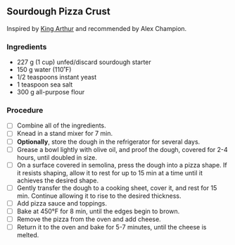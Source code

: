 ## Sourdough Pizza Crust

Inspired by [King Arthur](https://www.kingarthurbaking.com/recipes/sourdough-pizza-crust-recipe) and recommended by Alex Champion.

### Ingredients

- 227 g (1 cup) unfed/discard sourdough starter
- 150 g water (110˚F)
- 1/2 teaspoons instant yeast
- 1 teaspoon sea salt
- 300 g all-purpose flour

### Procedure

- [ ] Combine all of the ingredients.
- [ ] Knead in a stand mixer for 7 min.
- [ ] **Optionally**, store the dough in the refrigerator for several days.
- [ ] Grease a bowl lightly with olive oil, and proof the dough, covered for 2-4 hours, until doubled in size.
- [ ] On a surface covered in semolina, press the dough into a pizza shape. If it resists shaping, allow it to rest for up to 15 min at a time until it achieves the desired shape.
- [ ] Gently transfer the dough to a cooking sheet, cover it, and rest for 15 min. Continue allowing it to rise to the desired thickness.
- [ ] Add pizza sauce and toppings.
- [ ] Bake at 450°F for 8 min, until the edges begin to brown.
- [ ] Remove the pizza from the oven and add cheese.
- [ ] Return it to the oven and bake for 5-7 minutes, until the cheese is melted. 